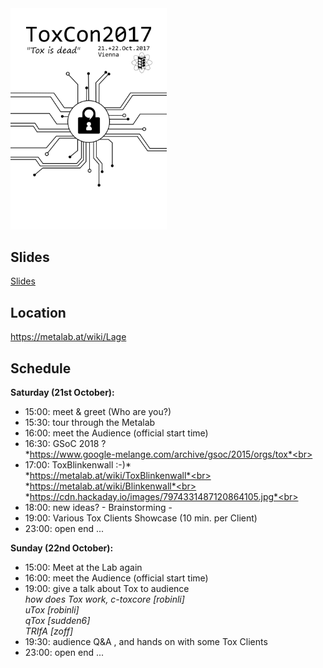 <img src="https://raw.githubusercontent.com/zoff99/ToxCon2017/master/images/logo_001.png" width="250">

## Slides
[Slides](https://github.com/zoff99/ToxCon2017/commit/ea4e6e6b4215bcf5ef864c5f918f5cd8f311c33b)

## Location
https://metalab.at/wiki/Lage

## Schedule

**Saturday (21st October):**

* 15:00: meet & greet (Who are you?)
* 15:30: tour through the Metalab
* 16:00: meet the Audience (official start time)
* 16:30: GSoC 2018 ?<br>
    *https://www.google-melange.com/archive/gsoc/2015/orgs/tox*<br>
* 17:00: ToxBlinkenwall :-)*<br>
    *https://metalab.at/wiki/ToxBlinkenwall*<br>
    *https://metalab.at/wiki/Blinkenwall*<br>
    *https://cdn.hackaday.io/images/7974331487120864105.jpg*<br>
* 18:00: new ideas? - Brainstorming -
* 19:00: Various Tox Clients Showcase (10 min. per Client)
* 23:00: open end ...


**Sunday (22nd October):**

* 15:00: Meet at the Lab again
* 16:00: meet the Audience (official start time)
* 19:00: give a talk about Tox to audience<br>
    *how does Tox work, c-toxcore [robinli]*<br>
    *uTox [robinli]*<br>
    *qTox [sudden6]*<br>
    *TRIfA [zoff]*<br>
* 19:30: audience Q&A , and hands on with some Tox Clients
* 23:00: open end ...



 
